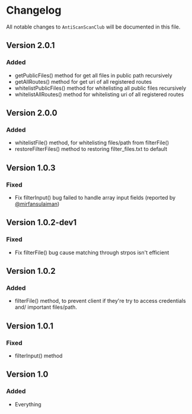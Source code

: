 # Changelog

All notable changes to `AntiScanScanClub` will be documented in this file.

## Version 2.0.1

### Added
-   getPublicFiles() method for get all files in public path recursively
-   getAllRoutes() method for get uri of all registered routes
-   whitelistPublicFiles() method for whitelisting all public files recursively
-   whitelistAllRoutes() method for whitelisting uri of all registered routes

## Version 2.0.0

### Added
-   whitelistFile() method, for whitelisting files/path from filterFile()
-   restoreFilterFiles() method to restoring filter_files.txt to default

## Version 1.0.3

### Fixed
-   Fix filterInput() bug failed to handle array input fields (reported by [@mirfansulaiman](https://github.com/mirfansulaiman))

## Version 1.0.2-dev1

### Fixed

-   Fix filterFile() bug cause matching through strpos isn't efficient

## Version 1.0.2

### Added

-   filterFile() method, to prevent client if they're try to access credentials and/ important files/path.

## Version 1.0.1

### Fixed

-   filterInput() method

## Version 1.0

### Added

-   Everything
